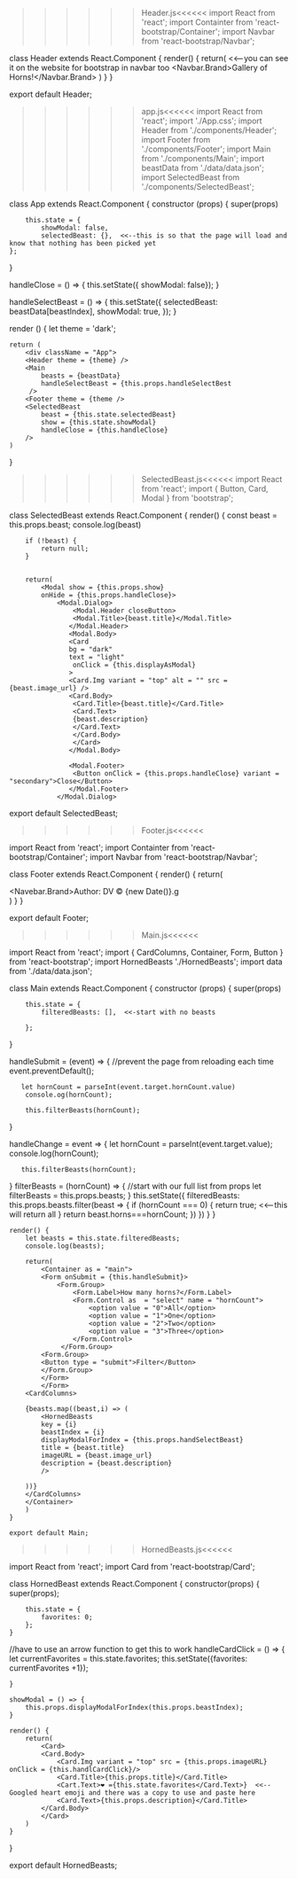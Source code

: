 >>>>>>Header.js<<<<<<
import React from 'react';
import Containter from 'react-bootstrap/Container';
import Navbar from 'react-bootstrap/Navbar';

class Header extends React.Component {
    render() {
        return(
            <Container>
            <Navbar bg = "dark" variant="light">  <<--you can see it on the website for bootstrap in navbar too
            <Navbar.Brand>Gallery of Horns!</Navbar.Brand>
            </Navbar>
            </Container>
        )
    }
}

export default Header;





>>>>>>app.js<<<<<<
import React from 'react';
import './App.css';
import Header from './components/Header';
import Footer from './components/Footer';
import Main from './components/Main';
import beastData from './data/data.json';
import SelectedBeast from './components/SelectedBeast';


class App extends React.Component {
    constructor (props) {
        super(props)

        this.state = {
            showModal: false, 
            selectedBeast: {},  <<--this is so that the page will load and know that nothing has been picked yet   
    };
}

handleClose = () => {
    this.setState({ showModal: false});
}

handleSelectBeast = () => {
    this.setState({
        selectedBeast: beastData[beastIndex],
        showModal: true,
    });
}

render () {
    let theme = 'dark';
    
    return (
        <div className = "App">
        <Header theme = {theme} />
        <Main 
            beasts = {beastData}
            handleSelectBeast = {this.props.handleSelectBest
         />
        <Footer theme = {theme />
        <SelectedBeast
            beast = {this.state.selectedBeast}
            show = {this.state.showModal}
            handleClose = {this.handleClose}
        />
    )
}


>>>>>>SelectedBeast.js<<<<<<
import React from 'react';
import { Button, Card, Modal } from 'bootstrap';


class SelectedBeast extends React.Component {
    render() {
        const beast = this.props.beast;
        console.log(beast)

        if (!beast) {
            return null;
        }

        
        return(
            <Modal show = {this.props.show}
            onHide = {this.props.handleClose}>
                <Modal.Dialog>
                    <Modal.Header closeButton>
                    <Modal.Title>{beast.title}</Modal.Title>
                   </Modal.Header> 
                   <Modal.Body>
                   <Card
                   bg = "dark"
                   text = "light"
                    onClick = {this.displayAsModal}
                   >
                   <Card.Img variant = "top" alt = "" src = {beast.image_url} />
                   <Card.Body>
                    <Card.Title>{beast.title}</Card.Title>
                    <Card.Text>
                    {beast.description}
                    </Card.Text>
                    </Card.Body>
                    </Card>
                   </Modal.Body>

                   <Modal.Footer>
                    <Button onClick = {this.props.handleClose} variant = "secondary">Close</Button>
                   </Modal.Footer>
                </Modal.Dialog> 


export default SelectedBeast;


>>>>>>Footer.js<<<<<<

import React from 'react';
import Containter from 'react-bootstrap/Container';
import Navbar from 'react-bootstrap/Navbar';

class Footer extends React.Component {
    render() {
        return(
            <footer>
            <Navbar> 
            <Navebar.Brand>Author:  DV &copy; {new Date()}.g
            </Navbar>
            </footer>
        )
    }
}

export default Footer;


>>>>>>Main.js<<<<<<

import React from 'react';
import { CardColumns, Container, Form, Button } from 'react-bootstrap';
import HornedBeasts './HornedBeasts';
import data from './data/data.json';

class Main extends React.Component {
   constructor (props) {
        super(props)

        this.state = {
            filteredBeasts: [],  <<-start with no beasts

        };
   } 
   
   handleSubmit = (event) => {
       //prevent the page from reloading each time
       event.preventDefault();
       
       let hornCount = parseInt(event.target.hornCount.value)
        console.og(hornCount);

        this.filterBeasts(hornCount);
   }

   handleChange = event => {
       let hornCount = parseInt(event.target.value);
       console.log(hornCount);

       this.filterBeasts(hornCount);
   }
        filterBeasts = (hornCount) => {
            //start with our full list from props
            let filterBeasts = this.props.beasts;
        }
            this.setState({
                filteredBeasts:  this.props.beasts.filter(beast => {
                    if (hornCount === 0) {
                        return true;  <<--this will return all
                    }
                    return beast.horns===hornCount;
                })
            })
        }
   }
   
    render() {
        let beasts = this.state.filteredBeasts;
        console.log(beasts);

        return(
            <Container as = "main">
            <Form onSubmit = {this.handleSubmit}>
                <Form.Group>
                    <Form.Label>How many horns?</Form.Label>
                    <Form.Control as  = "select" name = "hornCount">
                        <option value = "0">All</option>
                        <option value = "1">One</option>
                        <option value = "2">Two</option>
                        <option value = "3">Three</option>
                    </Form.Control>
                 </Form.Group>
            <Form.Group>
            <Button type = "submit">Filter</Button>
            </Form.Group>
            </Form>
            </Form>
        <CardColumns>
        
        {beasts.map((beast,i) => (
            <HornedBeasts
            key = {i}
            beastIndex = {i}
            displayModalForIndex = {this.props.handSelectBeast}
            title = {beast.title}
            imageURL = {beast.image_url}
            description = {beast.description}
            />

        ))}
        </CardColumns>
        </Container>
        )
    }

    export default Main;



>>>>>>HornedBeasts.js<<<<<<

import React from 'react';
import Card from 'react-bootstrap/Card';


class HornedBeast extends React.Component {
    constructor(props) {
        super(props);

        this.state = {
            favorites: 0;
        };
    }
//have to use an arrow function to get this to work 
    handleCardClick = () => {
        let currentFavorites = this.state.favorites;
        this.setState({favorites: currentFavorites +1});
      
    }

    showModal = () => {
        this.props.displayModalForIndex(this.props.beastIndex);
    }

    render() {
        return(
            <Card>
            <Card.Body> 
                <Card.Img variant = "top" src = {this.props.imageURL} onClick = {this.handlCardClick}/>
                <Card.Title>{this.props.title}</Card.Title>
                <Cart.Text>❤️ ={this.state.favorites</Card.Text>}  <<--Googled heart emoji and there was a copy to use and paste here
                <Card.Text>{this.props.description}</Card.Title> 
            </Card.Body>
            </Card>
        )
    }
}

export default HornedBeasts;



